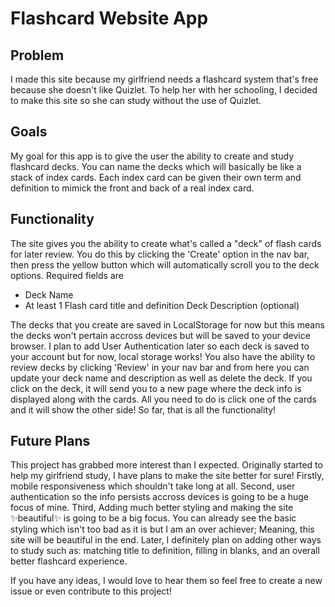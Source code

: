 # Flashcard Website App

## Problem
I made this site because my girlfriend needs a flashcard system that's free because she doesn't like Quizlet. To help her with her schooling, I decided to make this site so she can study without the use of Quizlet.

## Goals
My goal for this app is to give the user the ability to create and study flashcard decks. You can name the decks which will basically be like a stack of index cards. Each index card can be given their own term and definition to mimick the front and back of a real index card.

## Functionality
The site gives you the ability to create what's called a "deck" of flash cards for later review. You do this by clicking the 'Create' option in the nav bar, then press the yellow button which will automatically scroll you to the deck options. Required fields are 
* Deck Name
* At least 1 Flash card title and definition
Deck Description (optional)

The decks that you create are saved in LocalStorage for now but this means the decks won't pertain accross devices but will be saved to your device browser. I plan to add User Authentication later so each deck is saved to your account but for now, local storage works! You also have the ability to review decks by clicking 'Review' in your nav bar and from here you can update your deck name and description as well as delete the deck. If you click on the deck, it will send you to a new page where the deck info is displayed along with the cards. All you need to do is click one of the cards and it will show the other side! So far, that is all the functionality!

## Future Plans
This project has grabbed more interest than I expected. Originally started to help my girlfriend study, I have plans to make the site better for sure! Firstly, mobile responsiveness which shouldn't take long at all. Second, user authentication so the info persists accross devices is going to be a huge focus of mine. Third, Adding much better styling and making the site ✨beautiful✨ is going to be a big focus. You can already see the basic styling which isn't too bad as it is but I am an over achiever; Meaning, this site will be beautiful in the end. Later, I definitely plan on adding other ways to study such as: matching title to definition, filling in blanks, and an overall better flashcard experience. 

If you have any ideas, I would love to hear them so feel free to create a new issue or even contribute to this project!
